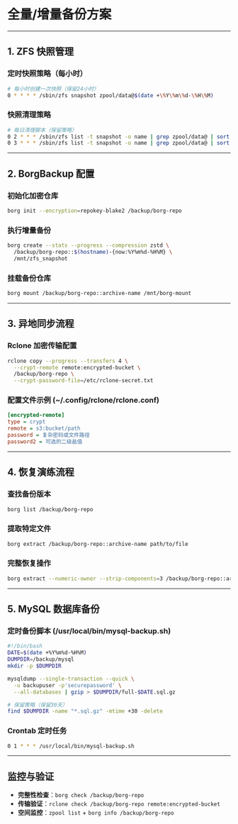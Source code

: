 # 全量/增量备份方案

---

## 1. ZFS 快照管理

### 定时快照策略（每小时）
```bash
# 每小时创建一次快照（保留24小时）
0 * * * * /sbin/zfs snapshot zpool/data@$(date +\%Y\%m\%d-\%H\%M)
```

### 快照清理策略
```bash
# 每日清理脚本（保留策略）
0 2 * * * /sbin/zfs list -t snapshot -o name | grep zpool/data@ | sort -r | awk 'NR>24 {print "zfs destroy " $1}' | sh
0 3 * * * /sbin/zfs list -t snapshot -o name | grep zpool/data@ | sort -r | awk 'NR>168 {print "zfs destroy " $1}' | sh  # 保留7天
```

---

## 2. BorgBackup 配置

### 初始化加密仓库
```bash
borg init --encryption=repokey-blake2 /backup/borg-repo
```

### 执行增量备份
```bash
borg create --stats --progress --compression zstd \
  /backup/borg-repo::$(hostname)-{now:%Y%m%d-%H%M} \
  /mnt/zfs_snapshot
```

### 挂载备份仓库
```bash
borg mount /backup/borg-repo::archive-name /mnt/borg-mount
```

---

## 3. 异地同步流程

### Rclone 加密传输配置
```bash
rclone copy --progress --transfers 4 \
  --crypt-remote remote:encrypted-bucket \
  /backup/borg-repo \
  --crypt-password-file=/etc/rclone-secret.txt
```

### 配置文件示例 (~/.config/rclone/rclone.conf)
```ini
[encrypted-remote]
type = crypt
remote = s3:bucket/path
password = 复杂密码或文件路径
password2 = 可选的二级盐值
```

---

## 4. 恢复演练流程

### 查找备份版本
```bash
borg list /backup/borg-repo
```

### 提取特定文件
```bash
borg extract /backup/borg-repo::archive-name path/to/file
```

### 完整恢复操作
```bash
borg extract --numeric-owner --strip-components=3 /backup/borg-repo::archive-name
```

---

## 5. MySQL 数据库备份

### 定时备份脚本 (/usr/local/bin/mysql-backup.sh)
```bash
#!/bin/bash
DATE=$(date +%Y%m%d-%H%M)
DUMPDIR=/backup/mysql
mkdir -p $DUMPDIR

mysqldump --single-transaction --quick \
  -u backupuser -p'securepassword' \
  --all-databases | gzip > $DUMPDIR/full-$DATE.sql.gz

# 保留策略（保留30天）
find $DUMPDIR -name "*.sql.gz" -mtime +30 -delete
```

### Crontab 定时任务
```bash
0 1 * * * /usr/local/bin/mysql-backup.sh
```

---

## 监控与验证
- **完整性检查**：`borg check /backup/borg-repo`
- **传输验证**：`rclone check /backup/borg-repo remote:encrypted-bucket`
- **空间监控**：`zpool list` + `borg info /backup/borg-repo`
